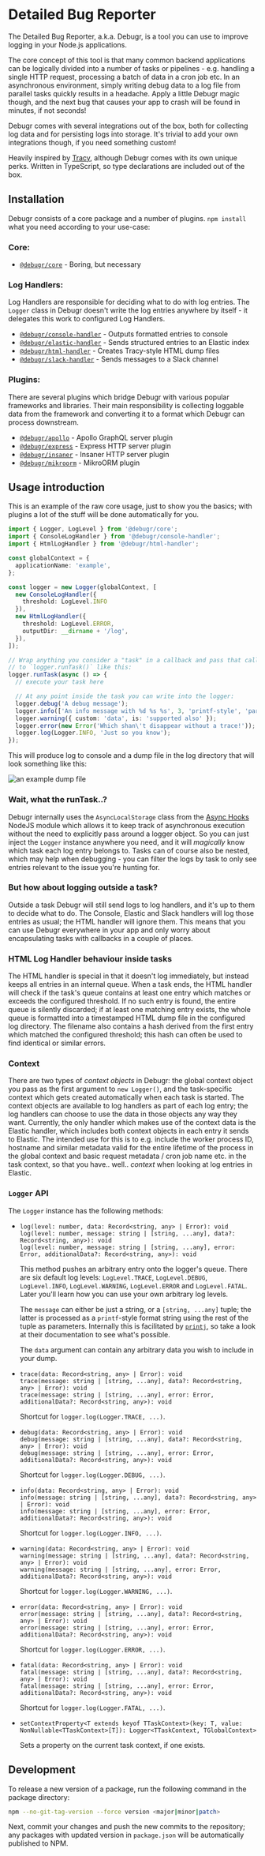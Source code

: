 Detailed Bug Reporter
=====================

The Detailed Bug Reporter, a.k.a. Debugr, is a tool you can use to improve logging in your Node.js applications.

The core concept of this tool is that many common backend applications can be logically divided into
a number of tasks or pipelines - e.g. handling a single HTTP request, processing a batch of data
in a cron job etc. In an asynchronous environment, simply writing debug data to a log file from
parallel tasks quickly results in a headache. Apply a little Debugr magic though, and the next bug
that causes your app to crash will be found in minutes, if not seconds!

Debugr comes with several integrations out of the box, both for collecting log data and for persisting logs
into storage. It's trivial to add your own integrations though, if you need something custom!

Heavily inspired by [Tracy], although Debugr comes with its own unique perks.
Written in TypeScript, so type declarations are included out of the box.

## Installation

Debugr consists of a core package and a number of plugins. `npm install` what you need according
to your use-case:

### Core:

 - [`@debugr/core`] - Boring, but necessary

### Log Handlers:

Log Handlers are responsible for deciding what to do with log entries. The `Logger` class
in Debugr doesn't write the log entries anywhere by itself - it delegates this work to configured
Log Handlers.

- [`@debugr/console-handler`] - Outputs formatted entries to console
- [`@debugr/elastic-handler`] - Sends structured entries to an Elastic index
- [`@debugr/html-handler`] - Creates Tracy-style HTML dump files
- [`@debugr/slack-handler`] - Sends messages to a Slack channel

### Plugins:

There are several plugins which bridge Debugr with various popular frameworks and libraries.
Their main responsibility is collecting loggable data from the framework and converting it to
a format which Debugr can process downstream.

 - [`@debugr/apollo`] - Apollo GraphQL server plugin
 - [`@debugr/express`] - Express HTTP server plugin
 - [`@debugr/insaner`] - Insaner HTTP server plugin
 - [`@debugr/mikroorm`] - MikroORM plugin

## Usage introduction

This is an example of the raw core usage, just to show you the basics; with plugins a lot of the
stuff will be done automatically for you.

```typescript
import { Logger, LogLevel } from '@debugr/core';
import { ConsoleLogHandler } from '@debugr/console-handler';
import { HtmlLogHandler } from '@debugr/html-handler';

const globalContext = {
  applicationName: 'example',
};

const logger = new Logger(globalContext, [
  new ConsoleLogHandler({
    threshold: LogLevel.INFO
  }),
  new HtmlLogHandler({
    threshold: LogLevel.ERROR,
    outputDir: __dirname + '/log',
  }),
]);

// Wrap anything you consider a "task" in a callback and pass that callback
// to `logger.runTask()` like this:
logger.runTask(async () => {
  // execute your task here

  // At any point inside the task you can write into the logger:
  logger.debug('A debug message');
  logger.info(['An info message with %d %s %s', 3, 'printf-style', 'params']);
  logger.warning({ custom: 'data', is: 'supported also' });
  logger.error(new Error('Which shan\'t disappear without a trace!'));
  logger.log(Logger.INFO, 'Just so you know');
});
```

This will produce log to console and a dump file in the log directory that will look something like this:

![an example dump file]

### Wait, what the runTask..?

Debugr internally uses the `AsyncLocalStorage` class from the [Async Hooks] NodeJS module
which allows it to keep track of asynchronous execution without the need to explicitly
pass around a logger object. So you can just inject the `Logger` instance anywhere you need,
and it will _magically_ know which task each log entry belongs to. Tasks can of course also
be nested, which may help when debugging - you can filter the logs by task to only see
entries relevant to the issue you're hunting for.

### But how about logging outside a task?

Outside a task Debugr will still send logs to log handlers, and it's up to them to decide
what to do. The Console, Elastic and Slack handlers will log those entries as usual;
the HTML handler will ignore them. This means that you can use Debugr everywhere in your
app and only worry about encapsulating tasks with callbacks in a couple of places.

### HTML Log Handler behaviour inside tasks

The HTML handler is special in that it doesn't log immediately, but instead keeps all
entries in an internal queue. When a task ends, the HTML handler will check if the task's queue
contains at least one entry which matches or exceeds the configured threshold. If no such entry
is found, the entire queue is silently discarded; if at least one matching entry exists,
the whole queue is formatted into a timestamped HTML dump file in the configured log directory.
The filename also contains a hash derived from the first entry which matched the configured threshold;
this hash can often be used to find identical or similar errors.

### Context

There are two types of _context objects_ in Debugr: the global context object you pass as the first
argument to `new Logger()`, and the task-specific context which gets created automatically when each task
is started. The context objects are available to log handlers as part of each log entry; the log handlers
can choose to use the data in those objects any way they want. Currently, the only handler which makes use
of the context data is the Elastic handler, which includes both context objects in each entry it sends to Elastic.
The intended use for this is to e.g. include the worker process ID, hostname and similar metadata valid for
the entire lifetime of the process in the global context and basic request metadata / cron job name etc. in
the task context, so that you have.. well.. _context_ when looking at log entries in Elastic.

### `Logger` API

The `Logger` instance has the following methods:

 - `log(level: number, data: Record<string, any> | Error): void`  
   `log(level: number, message: string | [string, ...any], data?: Record<string, any>): void`  
   `log(level: number, message: string | [string, ...any], error: Error, additionalData?: Record<string, any>): void`  

   This method pushes an arbitrary entry onto the logger's queue. There are six default
   log levels: `LogLevel.TRACE`, `LogLevel.DEBUG`, `LogLevel.INFO`, `LogLevel.WARNING`, `LogLevel.ERROR`
   and `LogLevel.FATAL`. Later you'll learn how you can use your own arbitrary log levels.

   The `message` can either be just a string, or a `[string, ...any]` tuple; the latter is processed
   as a `printf`-style format string using the rest of the tuple as parameters. Internally this is
   facilitated by [`printj`], so take a look at their documentation to see what's possible.

   The `data` argument can contain any arbitrary data you wish to include in your dump.

 - `trace(data: Record<string, any> | Error): void`  
   `trace(message: string | [string, ...any], data?: Record<string, any> | Error): void`  
   `trace(message: string | [string, ...any], error: Error, additionalData?: Record<string, any>): void`  

   Shortcut for `logger.log(Logger.TRACE, ...)`.

 - `debug(data: Record<string, any> | Error): void`  
   `debug(message: string | [string, ...any], data?: Record<string, any> | Error): void`  
   `debug(message: string | [string, ...any], error: Error, additionalData?: Record<string, any>): void`  

   Shortcut for `logger.log(Logger.DEBUG, ...)`.

 - `info(data: Record<string, any> | Error): void`  
   `info(message: string | [string, ...any], data?: Record<string, any> | Error): void`  
   `info(message: string | [string, ...any], error: Error, additionalData?: Record<string, any>): void`

   Shortcut for `logger.log(Logger.INFO, ...)`.

 - `warning(data: Record<string, any> | Error): void`  
   `warning(message: string | [string, ...any], data?: Record<string, any> | Error): void`  
   `warning(message: string | [string, ...any], error: Error, additionalData?: Record<string, any>): void`

   Shortcut for `logger.log(Logger.WARNING, ...)`.

 - `error(data: Record<string, any> | Error): void`  
   `error(message: string | [string, ...any], data?: Record<string, any> | Error): void`  
   `error(message: string | [string, ...any], error: Error, additionalData?: Record<string, any>): void`

   Shortcut for `logger.log(Logger.ERROR, ...)`.

 - `fatal(data: Record<string, any> | Error): void`  
   `fatal(message: string | [string, ...any], data?: Record<string, any> | Error): void`  
   `fatal(message: string | [string, ...any], error: Error, additionalData?: Record<string, any>): void`  

   Shortcut for `logger.log(Logger.FATAL, ...)`.

 - `setContextProperty<T extends keyof TTaskContext>(key: T, value: NonNullable<TTaskContext>[T]): Logger<TTaskContext, TGlobalContext>`

   Sets a property on the current task context, if one exists.

## Development

To release a new version of a package, run the following command in the package
directory:

```bash
npm --no-git-tag-version --force version <major|minor|patch>
```

Next, commit your changes and push the new commits to the repository;
any packages with updated version in `package.json` will be automatically
published to NPM.

[Tracy]: https://tracy.nette.org
[`@debugr/core`]: ./packages/core
[`@debugr/console-handler`]: ./packages/console-handler
[`@debugr/elastic-handler`]: ./packages/elastic-handler
[`@debugr/html-handler`]: ./packages/html-handler
[`@debugr/slack-handler`]: ./packages/slack-handler
[`@debugr/apollo`]: ./packages/apollo
[`@debugr/express`]: ./packages/express
[`@debugr/insaner`]: ./packages/insaner
[`@debugr/mikroorm`]: ./packages/mikroorm
[an example dump file]: ./example.png
[Async Hooks]: https://nodejs.org/api/async_hooks.html
[`printj`]: https://www.npmjs.com/package/printj
